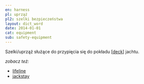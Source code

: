 ```yaml
---
en: harness
pl: uprząż
pl2: szelki bezpieczeństwa
layout: dict_word
date: 2014-01-01
cat: equipment
sub: safety-equipment
---
```


Szelki/uprząż służące do przypięcia się do pokładu [[deck](/dict/d/deck/)] jachtu.

*zobacz też:*

* [lifeline](/dict/l/lifeline/)
* [jackstay](/dict/j/jackstay/)